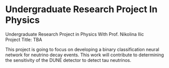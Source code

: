 # Undergraduate Research Project In Physics

Undergraduate Research Project in Physics With Prof. Nikolina Ilic \
Project Title: TBA

This project is going to focus on developing a binary classification neural network for neutrino decay events. This work will contribute to determining the sensitivity of the DUNE detector to detect tau neutrinos.
